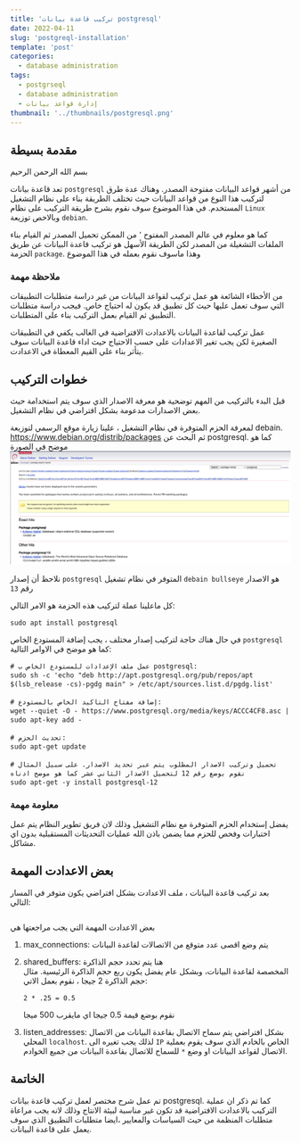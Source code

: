 ```yaml
---
title: 'تركيب قاعدة بيانات postgresql'
date: 2022-04-11
slug: 'postgreql-installation'
template: 'post'
categories:
  - database administration
tags:
  - postgrseql
  - database administration
  - إدارة قواعد بيانات 
thumbnail: '../thumbnails/postgresql.png'
---
```


## مقدمة بسيطة
بسم الله الرحمن الرحيم

تعد قاعدة بيانات `postgresql` من أشهر قواعد البيانات مفتوحة المصدر. 
وهناك عدة طرق لتركيب هذا النوع من قواعد البيانات حيث تختلف الطريقة بناء على نظام التشغيل المستخدم. 
في هذا الموضوع سوف نقوم بشرح طريقة التركيب على نظام `Linux` وبالاخص توزيعة `debian`.

كما هو معلوم في عالم المصدر المفتوح ٬ من الممكن تحميل المصدر ثم القيام بناء الملفات التشغيلة من المصدر لكن الطريقة الأسهل هو تركيب قاعدة البيانات عن طريق الحزمة `package`. وهذا ماسوف نقوم بعمله في هذا الموضوع
### ملاحظة مهمة
من الأخطاء الشائعة هو عمل تركيب لقواعد البيانات من غير دراسة متطلبات التطبيقات التي سوف تعمل عليها حيث كل تطبيق قد يكون له احتياج خاص. فيجب دراسة متطلبات التطبيق ثم القيام بعمل التركيب بناء على المتطلبات.

عمل تركيب لقاعدة البيانات بالاعدادت الافتراضية في الغالب  يكفي في التطبيقات الصغيرة لكن يجب تغير الاعدادات على حسب الاحتياج حيث اداء قاعدة البيانات سوف يتأثر بناء علي القيم المعطاة في الاعدادت.

##  خطوات التركيب
قبل البدء بالتركيب من المهم توضحية هو معرفة الاصدار الذي سوف يتم استخدامة حيث بعض الاصدارات مدعومة بشكل افتراضي في نظام التشغيل.

لمعرفة الحزم المتوفرة في نظام التشغيل ، علينا زيارة موقع الرسمي لتوزيعة debain.
https://www.debian.org/distrib/packages
ثم البحث عن postgresql. 
كما هو موضح في الصورة
![package-search](../images/postgresql-installation/package-search.png "package-search")

نلاحظ أن إصدار `postgresql` المتوفر في نظام تشغيل `debain bullseye` 
هو الاصدار رقم `13`

كل ماعلينا عملة لتركيب هذه الحزمة هو الامر التالي:
```
sudo apt install postgresql
```
في حال هناك حاجة لتركيب إصدار مختلف ، يجب إضافة المستودع الخاص `postgresql` كما هو موضح في الاوامر التالية:
```
# عمل ملف الإعدادات للمستودع الخاص ب postgresql:
sudo sh -c 'echo "deb http://apt.postgresql.org/pub/repos/apt $(lsb_release -cs)-pgdg main" > /etc/apt/sources.list.d/pgdg.list'

# إضافة مفتاح التاكيد الخاص بالمستودع:
wget --quiet -O - https://www.postgresql.org/media/keys/ACCC4CF8.asc | sudo apt-key add -

# تحديث الحزم:
sudo apt-get update

# تحميل وتركيب الاصدار المطلوب يتم عبر تحديد الاصدار. على سبيل المثال نقوم بوضع رقم 12 لتحميل الاصدار الثاني عشر كما هو موضح ادناه
sudo apt-get -y install postgresql-12
```


### معلومة مهمة
يفضل إستخدام الحزم المتوفرة مع نظام التشغيل  وذلك لان فريق تطوير النظام يتم عمل 
اختبارات وفحص للحزم مما يضمن باذن الله عمليات التحديثات المستقبلية بدون اي مشاكل.

## بعض الاعدادت المهمة
بعد تركيب قاعدة البيانات ، ملف الاعدادت بشكل افتراضي يكون متوفر في المسار التالي:
```

```
بعض الاعدادت المهمة التي يجب مراجعتها هي 
1. max_connections: يتم وضع اقصى عدد متوقع من الاتصالات لقاعدة البيانات
2. shared_buffers: هنا يتم تحدد حجم الذاكرة   
المخصصة لقاعدة البيانات، وبشكل عام يفضل يكون 
ربع حجم 
الذاكرة الرئيسية. مثال حجم الذاكرة 2 جيجا ، نقوم بعمل الاتي:
   ```
   2 * .25 = 0.5
   ```
   نقوم بوضع قيمة 0.5 جيجا اي مايقرب 500 ميجا 

3. listen_addresses: بشكل افتراضي يتم سماح الاتصال بقاعدة البيانات من الاتصال المحلي `localhost`. لذلك يجب تغيره الى `IP` الخاص بالخادم الذي سوف يقوم بعملية الاتصال لقواعد البيانات او وضع `*` للسماح للاتصال بقاعدة البيانات من جميع الخوادم.

## الخاتمة
تم عمل شرح مختصر لعمل تركيب قاعدة بيانات postgresql. كما تم ذكر ان عملية التركيب بالاعدادت الافتراضية قد تكون غير مناسبة لبيئة الانتاج وذلك لانه يجب مراعاة متطلبات المنظمة من حيث السياسات والمعايير ،ايضا متطلبات التطبيق الذي سوف يعمل على قاعدة البيانات.

<Author slug="ahmed" />
